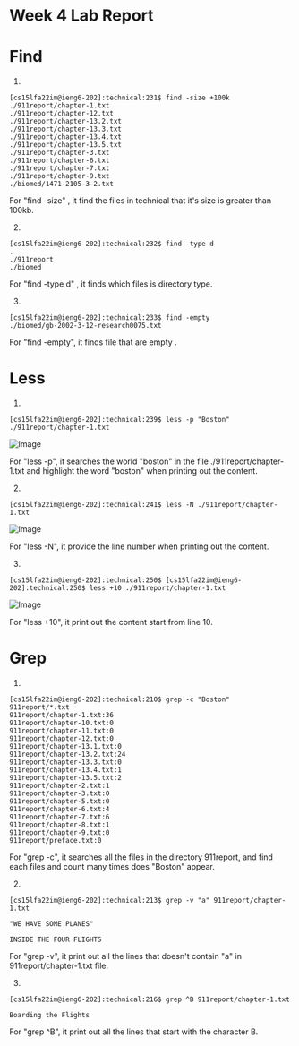 # Week 4 Lab Report 

# Find

1. 
```
[cs15lfa22im@ieng6-202]:technical:231$ find -size +100k
./911report/chapter-1.txt
./911report/chapter-12.txt
./911report/chapter-13.2.txt
./911report/chapter-13.3.txt
./911report/chapter-13.4.txt
./911report/chapter-13.5.txt
./911report/chapter-3.txt
./911report/chapter-6.txt
./911report/chapter-7.txt
./911report/chapter-9.txt
./biomed/1471-2105-3-2.txt
```
For "find -size" , it find the files in technical that it's size is greater than 100kb. 

2. 
``` 
[cs15lfa22im@ieng6-202]:technical:232$ find -type d
.
./911report
./biomed
```
For "find -type d" , it finds which files is directory type. 

3. 
``` 
[cs15lfa22im@ieng6-202]:technical:233$ find -empty
./biomed/gb-2002-3-12-research0075.txt
```
For "find -empty", it finds file that are empty . 

# Less 

1. 
``` 
[cs15lfa22im@ieng6-202]:technical:239$ less -p "Boston" ./911report/chapter-1.txt
```
![Image](https://matttam2002.github.io/cse15l-lab-reports/Screenshot%20lab4_1.png)

For "less -p", it searches the world "boston" in the file ./911report/chapter-1.txt and highlight the word "boston" when printing out the content. 

2. 
``` 
[cs15lfa22im@ieng6-202]:technical:241$ less -N ./911report/chapter-1.txt
```
![Image](https://matttam2002.github.io/cse15l-lab-reports/Screenshot%20lab4_2.png)

For "less -N", it provide the line number when printing out the content.

3.

```
[cs15lfa22im@ieng6-202]:technical:250$ [cs15lfa22im@ieng6-202]:technical:250$ less +10 ./911report/chapter-1.txt
```
![Image](https://matttam2002.github.io/cse15l-lab-reports/Screenshot%20lab4_3%20.png)

For "less +10", it print out the content start from line 10. 

# Grep 

1. 
``` 
[cs15lfa22im@ieng6-202]:technical:210$ grep -c "Boston" 911report/*.txt
911report/chapter-1.txt:36
911report/chapter-10.txt:0
911report/chapter-11.txt:0
911report/chapter-12.txt:0
911report/chapter-13.1.txt:0
911report/chapter-13.2.txt:24
911report/chapter-13.3.txt:0
911report/chapter-13.4.txt:1
911report/chapter-13.5.txt:2
911report/chapter-2.txt:1
911report/chapter-3.txt:0
911report/chapter-5.txt:0
911report/chapter-6.txt:4
911report/chapter-7.txt:6
911report/chapter-8.txt:1
911report/chapter-9.txt:0
911report/preface.txt:0
```
For "grep -c", it searches all the files in the directory 911report, and find each files and count many times does "Boston" appear. 

2. 
```
[cs15lfa22im@ieng6-202]:technical:213$ grep -v "a" 911report/chapter-1.txt

"WE HAVE SOME PLANES"

INSIDE THE FOUR FLIGHTS

```
For "grep -v", it print out all the lines that doesn't contain "a" in 911report/chapter-1.txt file. 

3.

```
[cs15lfa22im@ieng6-202]:technical:216$ grep ^B 911report/chapter-1.txt

Boarding the Flights
```

For "grep ^B", it print out all the lines that start with the character B.

